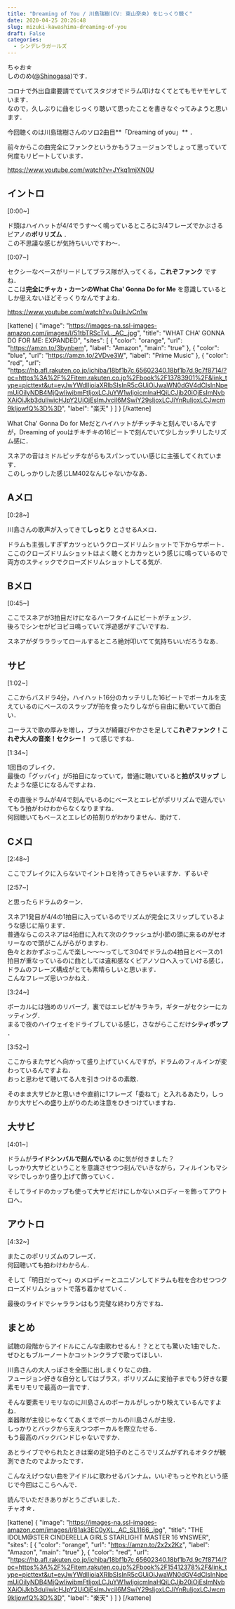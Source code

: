 ```yaml
---
title: "Dreaming of You / 川島瑞樹(CV: 東山奈央) をじっくり聴く"
date: 2020-04-25 20:26:48
slug: mizuki-kawashima-dreaming-of-you
draft: False
categories:
  - シンデレラガールズ
---
```


ちゃお☆  
しののめ([@Shinogasa](https://twitter.com/Shinogasa))です．

コロナで外出自粛要請でていてスタジオでドラム叩けなくてとてもモヤモヤしています．  
なので，久しぶりに曲をじっくり聴いて思ったことを書きなぐってみようと思います．

今回聴くのは川島瑞樹さんのソロ2曲目**「Dreaming of you」** ．

前々からこの曲完全にファンクというかもうフュージョンでしょって思っていて何度もリピートしています．

https://www.youtube.com/watch?v=JYkq1mjXN0U 

## イントロ

[0:00~] 

ド頭はハイハットが4/4でうす〜く鳴っているところに3/4フレーズでかぶさるピアノの**ポリリズム** ．  
この不思議な感じが気持ちいいですわ〜．

[0:07~]

セクシーなベースがリードしてブラス隊が入ってくる，**これぞファンク** ですね．  
ここは**完全にチャカ・カーンのWhat Cha' Gonna Do for Me** を意識しているとしか思えないほどそっくりなんですよね．

https://www.youtube.com/watch?v=0uiIrJvCn1w 

[kattene] { "image": "https://images-na.ssl-images-amazon.com/images/I/51tbTRScTvL._AC_.jpg", "title": "WHAT CHA' GONNA DO FOR ME: EXPANDED", "sites": [ { "color": "orange", "url": "https://amzn.to/3bynbem", "label": "Amazon", "main": "true" }, { "color": "blue", "url": "https://amzn.to/2VDve3W", "label": "Prime Music" }, { "color": "red", "url": "https://hb.afl.rakuten.co.jp/ichiba/18bf1b7c.65602340.18bf1b7d.9c7f8714/?pc=https%3A%2F%2Fitem.rakuten.co.jp%2Fbook%2F13783901%2F&link_type=picttext&ut=eyJwYWdlIjoiaXRlbSIsInR5cGUiOiJwaWN0dGV4dCIsInNpemUiOiIyNDB4MjQwIiwibmFtIjoxLCJuYW1wIjoicmlnaHQiLCJjb20iOjEsImNvbXAiOiJkb3duIiwicHJpY2UiOjEsImJvciI6MSwiY29sIjoxLCJiYnRuIjoxLCJwcm9kIjowfQ%3D%3D", "label": "楽天" } ] } [/kattene] 

What Cha' Gonna Do for Meだとハイハットがチッチキと刻んでいるんですが，Dreaming of youはチキチキの16ビートで刻んでいて少しカッチリしたリズム感に．

スネアの音はミドルピッチながらもスパンっていい感じに主張してくれています．  
このしっかりした感じLM402なんじゃないかなあ．

## Aメロ

[0:28~]

川島さんの歌声が入ってきて**しっとり** とさせるAメロ．

ドラムも主張しすぎずカツっというクローズドリムショットで下からサポート．  
ここのクローズドリムショットはよく聴くとカカッという感じに鳴っているので両方のスティックでクローズドリムショットしてる気が．

## Bメロ

[0:45~]

ここでスネアが3拍目だけになるハーフタイムにビートがチェンジ．  
後ろでシンセがピヨピヨ鳴っていて浮遊感がすごいですね．

スネアがダラララッてロールするところ絶対叩いてて気持ちいいだろうなあ．

## サビ

[1:02~]

ここからバスドラ4分，ハイハット16分のカッチリした16ビートでボーカルを支えているのにベースのスラップが拍を食ったりしながら自由に動いていて面白い．

コーラスで歌の厚みを増し，ブラスが綺羅びやかさを足して**これぞファンク！これぞ大人の音楽！セクシー！** って感じですね．

[1:34~]

1回目のブレイク．  
最後の「グッバイ」が5拍目になっていて，普通に聴いていると**拍がスリップ** したような感じになるんですよね．

その直後ドラムが4/4で刻んでいるのにベースとエレピがポリリズムで遊んでいてもう拍がわけわからなくなりますね．  
何回聴いてもベースとエレピの拍割りがわかりません．助けて．

## Cメロ

[2:48~]

ここでブレイクに入らないでイントロを持ってきちゃいますか．ずるいぞ

[2:57~]

と思ったらドラムのターン．

スネア1発目が4/4の1拍目に入っているのでリズムが完全にスリップしているような感じに陥ります．  
普通ならこのスネアは4拍目に入れて次のクラッシュが小節の頭に来るのがセオリーなので頭がこんがらがりますわ．  
色々とおかずぶっこんで楽し〜〜〜ってして3:04でドラムの4拍目とベースの1拍目が重なっているのに曲としては違和感なくピアノソロへ入っていける感じ，ドラムのフレーズ構成がとても素晴らしいと思います．  
こんなフレーズ思いつかねえ．

[3:24~]

ボーカルには強めのリバーブ，裏ではエレピがキラキラ，ギターがセクシーにカッティング．  
まるで夜のハイウェイをドライブしている感じ，さながらここだけ**シティポップ** ．

[3:52~]

ここからまたサビへ向かって盛り上げていくんですが，ドラムのフィルインが変わっているんですよね．  
おっと思わせて聴いてる人を引きつけるの素敵．

そのまま大サビかと思いきや直前に1フレーズ「委ねて」と入れるあたり，しっかり大サビへの盛り上がりのため注意をひきつけていますね．

## 大サビ

[4:01~]

ドラムが**ライドシンバルで刻んでいる** のに気が付きました？  
しっかり大サビということを意識させつつ刻んでいきながら，フィルインもマシマシでしっかり盛り上げて飾っていく．

そしてライドのカップも使って大サビだけにしかないメロディーを飾ってアウトロへ．

## アウトロ

[4:32~]

またこのポリリズムのフレーズ．  
何回聴いても拍わけわからん．

そして「明日だって〜」のメロディーとユニゾンしてドラムも粒を合わせつつクローズドリムショットで落ち着かせていく．

最後のライドでシャラランはもう完璧な終わり方ですね．

## まとめ

試聴の段階からアイドルにこんな曲歌わせるん！？ととても驚いた1曲でした．  
ぜひともブルーノートかコットンクラブで歌ってほしい．

川島さんの大人っぽさを全面に出しまくりなこの曲．  
フュージョン好きな自分としてはブラス，ポリリズムに変拍子までもう好きな要素モリモリで最高の一言です．

そんな要素モリモリなのに川島さんのボーカルがしっかり映えているんですよね．  
楽器隊が主役じゃなくてあくまでボーカルの川島さんが主役．  
しっかりとバックから支えつつボーカルを際立たせる．  
もう最高のバックバンドじゃないですか．

あとライブでやられたときは案の定5拍子のところでリズムがずれるオタクが観測できたのでよかったです．

こんなえげつない曲をアイドルに歌わせるバンナム，いいぞもっとやれという感じで今回はここらへんで．

読んでいただきありがとうございました．  
チャオ☆．

[kattene] { "image": "https://images-na.ssl-images-amazon.com/images/I/81ak3EC0yXL._AC_SL1166_.jpg", "title": "THE IDOLM@STER CINDERELLA GIRLS STARLIGHT MASTER 16 ∀NSWER", "sites": [ { "color": "orange", "url": "https://amzn.to/2x2x2Kz", "label": "Amazon", "main": "true" }, { "color": "red", "url": "https://hb.afl.rakuten.co.jp/ichiba/18bf1b7c.65602340.18bf1b7d.9c7f8714/?pc=https%3A%2F%2Fitem.rakuten.co.jp%2Fbook%2F15412378%2F&link_type=picttext&ut=eyJwYWdlIjoiaXRlbSIsInR5cGUiOiJwaWN0dGV4dCIsInNpemUiOiIyNDB4MjQwIiwibmFtIjoxLCJuYW1wIjoicmlnaHQiLCJjb20iOjEsImNvbXAiOiJkb3duIiwicHJpY2UiOjEsImJvciI6MSwiY29sIjoxLCJiYnRuIjoxLCJwcm9kIjowfQ%3D%3D", "label": "楽天" } ] } [/kattene] 

